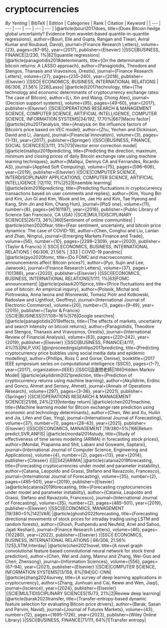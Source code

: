 # cryptocurrencies

*By Yenting*
| BibTeX | Edition | Categories | Rank | Citation | Keyword |
| --- | --- | --- | --- | --- | --- |
|@article{bouri2017does, title={Does Bitcoin hedge global uncertainty? Evidence from wavelet-based quantile-in-quantile regressions}, author={Bouri, Elie and Gupta, Rangan and Tiwari, Aviral Kumar and Roubaud, David}, journal={Finance Research Letters}, volume={23}, pages={87–95}, year={2017}, publisher={Elsevier} }|SSCI|BUSINESS, FINANCE|2/230, 1%|821|quantile regressions|
|@article{panagiotidis2018determinants, title={On the determinants of bitcoin returns: A LASSO approach}, author={Panagiotidis, Theodore and Stengos, Thanasis and Vravosinos, Orestis}, journal={Finance Research Letters}, volume={27}, pages={235–240}, year={2018}, publisher={Elsevier} }|SSCI| ECONOMICS, BUSINESS, INTERNATIONAL RELATIONS | 66/306, 21.56% |226|Lasso|
|@article{li2017technology, title={The technology and economic determinants of cryptocurrency exchange rates: The case of Bitcoin}, author={Li, Xin and Wang, Chong Alex}, journal={Decision support systems}, volume={95}, pages={49–60}, year={2017}, publisher={Elsevier} }|SCIE|OPERATIONS RESEARCH & MANAGEMENT SCIENCE, COMPUTER SCIENCE, ARTIFICIAL INTELLIGENCE, COMPUTER SCIENCE, INFORMATION SYSTEMS|34/192, 17.70%|667|Macro factor|
|@article{zhu2017analysis, title={Analysis on the influence factors of Bitcoin’s price based on VEC model}, author={Zhu, Yechen and Dickinson, David and Li, Jianjun}, journal={Financial Innovation}, volume={3}, pages={1–13}, year={2017}, publisher={Springer} }|SSCI|BUSINESS, FINANCE, SOCIAL SCIENCES|3/111, 3%|173|Vector error correction model|
|@article{mallqui2019predicting, title={Predicting the direction, maximum, minimum and closing prices of daily Bitcoin exchange rate using machine learning techniques}, author={Mallqui, Dennys CA and Fernandes, Ricardo AS}, journal={Applied Soft Computing}, volume={75}, pages={596–606}, year={2019}, publisher={Elsevier} }|SCIE|COMPUTER SCIENCE, INTERDISCIPLINARY APPLICATIONS, COMPUTER SCIENCE, ARTIFICIAL INTELLIGENCE |12/110, 11%|252|Ensemble learning|
|@article{kim2016predicting, title={Predicting fluctuations in cryptocurrency transactions based on user comments and replies}, author={Kim, Young Bin and Kim, Jun Gi and Kim, Wook and Im, Jae Ho and Kim, Tae Hyeong and Kang, Shin Jin and Kim, Chang Hun}, journal={PloS one}, volume={11}, number={8}, pages={e0161197}, year={2016}, publisher={Public Library of Science San Francisco, CA USA} }|SCIE|MULTIDISCIPLINARY SCIENCES|26/73, 36%|360|Sentiment of online communities|
| @article{chen2020fear, title={Fear sentiment, uncertainty, and bitcoin price dynamics: The case of COVID-19}, author={Chen, Conghui and Liu, Lanlan and Zhao, Ningru}, journal={Emerging Markets Finance and Trade}, volume={56}, number={10}, pages={2298–2309}, year={2020}, publisher={Taylor & Francis} }|  SSCI| ECONOMICS, BUSINESS, INTERNATIONAL RELATIONS | 66/306, 21.56% | 333 | COVID-19 pandmic|
|@article{pyo2020fomc, title={Do FOMC and macroeconomic announcements affect Bitcoin prices?}, author={Pyo, Sujin and Lee, Jaewook}, journal={Finance Research Letters}, volume={37}, pages={101386}, year={2020}, publisher={Elsevier} }|SSCI|ECONOMICS, BUSINESS, INTERNATIONAL RELATIONS|1/111, 1%|63|FOMC announcement|
|@article{polasik2015price, title={Price fluctuations and the use of bitcoin: An empirical inquiry}, author={Polasik, Michal and Piotrowska, Anna Iwona and Wisniewski, Tomasz Piotr and Kotkowski, Radoslaw and Lightfoot, Geoffrey}, journal={International Journal of Electronic Commerce}, volume={20}, number={1}, pages={9–49}, year={2015}, publisher={Taylor & Francis} }|SCIE|BUSINESS|17/108=16%|576|Google searches|
|@article{panagiotidis2019effects, title={The effects of markets, uncertainty and search intensity on bitcoin returns}, author={Panagiotidis, Theodore and Stengos, Thanasis and Vravosinos, Orestis}, journal={International Review of Financial Analysis}, volume={63}, pages={220–242}, year={2019}, publisher={Elsevier} }|SSCI|BUSINESS, FINANCE|4/111, 4%|153|NLP,VIX|
|@inproceedings{phillips2017predicting, title={Predicting cryptocurrency price bubbles using social media data and epidemic modelling}, author={Phillips, Ross C and Gorse, Denise}, booktitle={2017 IEEE symposium series on computational intelligence (SSCI)}, pages={1–7}, year={2017}, organization={IEEE} }|SSCI|這邊問老師||166|Hidden Markov Model|
|@article{akyildirim2021prediction, title={Prediction of cryptocurrency returns using machine learning}, author={Akyildirim, Erdinc and Goncu, Ahmet and Sensoy, Ahmet}, journal={Annals of Operations Research}, volume={297}, pages={3–36}, year={2021}, publisher={Springer} }|SCIE|OPERATIONS RESEARCH & MANAGEMENT SCIENCE|21/86, 24%|213|Interday return|
|@article{chen2021machine, title={Machine learning model for Bitcoin exchange rate prediction using economic and technology determinants}, author={Chen, Wei and Xu, Huilin and Jia, Lifen and Gao, Ying}, journal={International Journal of Forecasting}, volume={37}, number={1}, pages={28–43}, year={2021}, publisher={Elsevier} }|SSCI|ECONOMICS, MANAGEMENT |19/380=5%|166|Return predict,SVR,ANFIS|
|@article{mondal2014study, title={Study of effectiveness of time series modeling (ARIMA) in forecasting stock prices}, author={Mondal, Prapanna and Shit, Labani and Goswami, Saptarsi}, journal={International Journal of Computer Science, Engineering and Applications}, volume={4}, number={2}, pages={13}, year={2014}, publisher={Citeseer} }||||342|ARIMA|
|@article{catania2019forecasting, title={Forecasting cryptocurrencies under model and parameter instability}, author={Catania, Leopoldo and Grassi, Stefano and Ravazzolo, Francesco}, journal={International Journal of Forecasting}, volume={35}, number={2}, pages={485–501}, year={2019}, publisher={Elsevier} }a@article{catania2019forecasting, title={Forecasting cryptocurrencies under model and parameter instability}, author={Catania, Leopoldo and Grassi, Stefano and Ravazzolo, Francesco}, journal={International Journal of Forecasting}, volume={35}, number={2}, pages={485–501}, year={2019}, publisher={Elsevier} }|SSCI|ECONOMICS, MANAGEMENT |19/380=5%|142|VAR|
|@article{ghosh2022forecasting, title={Forecasting directional movements of stock prices for intraday trading using LSTM and random forests}, author={Ghosh, Pushpendu and Neufeld, Ariel and Sahoo, Jajati Keshari}, journal={Finance Research Letters}, volume={46}, pages={102280}, year={2022}, publisher={Elsevier} }|SSCI| ECONOMICS, BUSINESS, INTERNATIONAL RELATIONS | 66/306, 21.56% |125|LSTM,Interday|
|@article{chen2021novel, title={A novel graph convolutional feature based convolutional neural network for stock trend prediction}, author={Chen, Wei and Jiang, Manrui and Zhang, Wei-Guo and Chen, Zhensong}, journal={Information Sciences}, volume={556}, pages={67–94}, year={2021}, publisher={Elsevier} }|SCIE|COMPUTER SCIENCE, INFORMATION SYSTEMS|13/158, 8%|194|GC-CNN|
|@article{zhang2024survey, title={A survey of deep learning applications in cryptocurrency}, author={Zhang, Junhuan and Cai, Kewei and Wen, Jiaqi}, journal={Iscience}, year={2024}, publisher={Elsevier} }|SCIE|MULTIDISCIPLINARY SCIENCES|15/73, 21%|2|Review deep learning|
|@article{barak2023transfer, title={Transfer-entropy-based dynamic feature selection for evaluating Bitcoin price drivers}, author={Barak, Sasan and Parvini, Navid}, journal={Journal of Futures Markets}, volume={43}, number={12}, pages={1695–1726}, year={2023}, publisher={Wiley Online Library} }|SSCI|BUSINESS, FINANCE|71/111, 64%|1|Transfer entropy|
